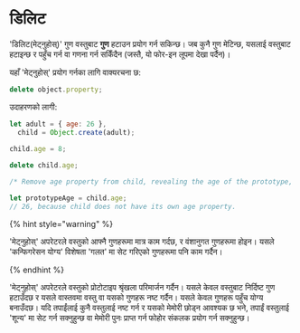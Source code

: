 # डिलिट

'डिलिट(मेट्नुहोस्)' गुण वस्तुबाट **गुण** हटाउन प्रयोग गर्न सकिन्छ। जब कुनै गुण मेटिन्छ, यसलाई वस्तुबाट हटाइन्छ र पहुँच गर्न वा गणना गर्न सकिँदैन (जस्तै, यो फोर-इन लूपमा देखा पर्दैन)।

यहाँ 'मेट्नुहोस्' प्रयोग गर्नका लागि वाक्यरचना छ:

```javascript
delete object.property;
```

उदाहरणको लागी:

```javascript
let adult = { age: 26 },
  child = Object.create(adult);
  
child.age = 8;

delete child.age;

/* Remove age property from child, revealing the age of the prototype, because then it is not overriden. */

let prototypeAge = child.age;
// 26, because child does not have its own age property.
```

{% hint style="warning" %}

'मेट्नुहोस्' अपरेटरले वस्तुको आफ्नै गुणहरूमा मात्र काम गर्दछ, र वंशानुगत गुणहरूमा होइन। यसले 'कन्फिगरेसन योग्य' विशेषता 'गलत' मा सेट गरिएको गुणहरूमा पनि काम गर्दैन।

{% endhint %}

'मेट्नुहोस्' अपरेटरले वस्तुको प्रोटोटाइप श्रृंखला परिमार्जन गर्दैन। यसले केवल वस्तुबाट निर्दिष्ट गुण हटाउँदछ र यसले वास्तवमा वस्तु वा यसको गुणहरू नष्ट गर्दैन। यसले केवल गुणहरू पहुँच योग्य बनाउँदछ। यदि तपाईंलाई कुनै वस्तुलाई नष्ट गर्न र यसको मेमोरी छोड्न आवश्यक छ भने, तपाईं वस्तुलाई 'शून्य' मा सेट गर्न सक्नुहुन्छ वा मेमोरी पुनः प्राप्त गर्न फोहोर संकलक प्रयोग गर्न सक्नुहुन्छ।
